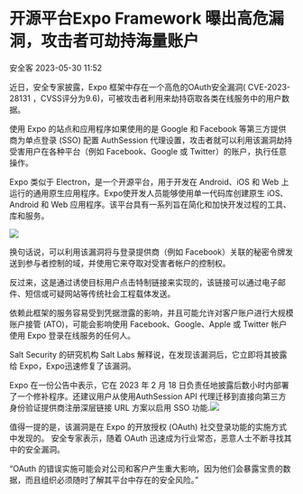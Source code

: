 #  开源平台Expo Framework 曝出高危漏洞，攻击者可劫持海量账户   
 安全客   2023-05-30 11:52  
  
近日，安全专家披露，Expo 框架中存在一个高危的OAuth安全漏洞( CVE-2023-28131 ，CVSS评分为9.6)，可被攻击者利用来劫持窃取各类在线服务中的用户数据。  
  
使用 Expo 的站点和应用程序如果使用的是 Google 和 Facebook 等第三方提供商为单点登录 (SSO) 配置 AuthSession 代理设置，攻击者就可以利用该漏洞劫持受害用户在各种平台（例如 Facebook、Google 或 Twitter）的账户，执行任意操作。  
  
Expo 类似于 Electron，是一个开源平台，用于开发在 Android、iOS 和 Web 上运行的通用原生应用程序。Expo使开发人员能够使用单一代码库创建原生 iOS、Android 和 Web 应用程序。该平台具有一系列旨在简化和加快开发过程的工具、库和服务。  
  
![](https://mmbiz.qpic.cn/sz_mmbiz_jpg/Ok4fxxCpBb69E3NPQ5e4RV4BnhmpqKXapTLYt2vibibpqJ8VgEeys4ElTibx6ZbO7HM6gOksg4rweHWwicWIebYQXw/640?wx_fmt=jpeg "")  
  
换句话说，可以利用该漏洞将与登录提供商（例如 Facebook）关联的秘密令牌发送到参与者控制的域，并使用它来夺取对受害者帐户的控制权。  
  
反过来，这是通过诱使目标用户点击特制链接来实现的，该链接可以通过电子邮件、短信或可疑网站等传统社会工程载体发送。  
  
依赖此框架的服务容易受到凭据泄露的影响，并且可能允许对客户账户进行大规模账户接管 (ATO)，可能会影响使用 Facebook、Google、Apple 或 Twitter 帐户使用 Expo 登录在线服务的任何人。  
  
Salt Security 的研究机构 Salt Labs 解释说，在发现该漏洞后，它立即将其披露给 Expo，Expo迅速修复了该漏洞。  
  
Expo 在一份公告中表示，它在 2023 年 2 月 18 日负责任地披露后数小时内部署了一个修补程序。还建议用户从使用AuthSession API 代理迁移到直接向第三方身份验证提供商注册深层链接 URL 方案以启用 SSO 功能.![](https://mmbiz.qpic.cn/sz_mmbiz_jpg/Ok4fxxCpBb69E3NPQ5e4RV4BnhmpqKXaRQ2cNhNtbo5b0ocOHSB700fok3GYWE82kUG6EpLPTqFv9kDvoDboiaw/640?wx_fmt=jpeg "")  
  
  
值得一提的是，该漏洞是在 Expo 的开放授权 (OAuth) 社交登录功能的实施方式中发现的。 安全专家表示，随着 OAuth 迅速成为行业常态，恶意人士不断寻找其中的安全漏洞。  
  
“OAuth 的错误实施可能会对公司和客户产生重大影响，因为他们会暴露宝贵的数据，而且组织必须随时了解其平台中存在的安全风险。”  
  
  
